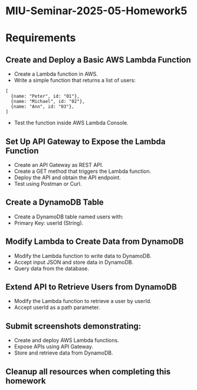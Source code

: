 # MIU-Seminar-2025-05-Homework5
# Requirements
## Create and Deploy a Basic AWS Lambda Function
* Create a Lambda function in AWS.
* Write a simple function that returns a list of users:
```
[
  {name: "Peter", id: "01"},
  {name: "Michael", id: "02"},
  {name: "Ann", id: "03"},
]
```
* Test the function inside AWS Lambda Console.
## Set Up API Gateway to Expose the Lambda Function
* Create an API Gateway as REST API.
* Create a GET method that triggers the Lambda function.
* Deploy the API and obtain the API endpoint.
* Test using Postman or Curl.
## Create a DynamoDB Table
* Create a DynamoDB table named users with:
* Primary Key: userId (String).
## Modify Lambda to Create Data from DynamoDB
* Modify the Lambda function to write data to DynamoDB.
* Accept input JSON and store data in DynamoDB.
* Query data from the database.
## Extend API to Retrieve Users from DynamoDB
* Modify the Lambda function to retrieve a user by userId.
* Accept userId as a path parameter.

## Submit screenshots demonstrating:
* Create and deploy AWS Lambda functions.
* Expose APIs using API Gateway.
* Store and retrieve data from DynamoDB.
## Cleanup all resources when completing this homework
